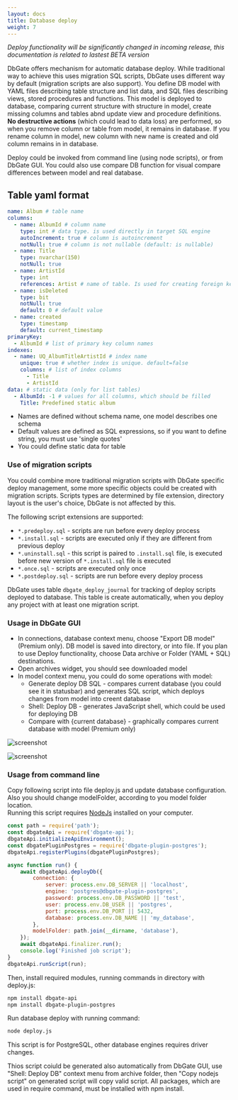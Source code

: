 ```yaml
---
layout: docs
title: Database deploy
weight: 7
---
```


*Deploy functionality will be significantly changed in incoming release, this documentation is related to lastest BETA version*

DbGate offers mechanism for automatic database deploy. While traditional way to achieve this uses migration SQL scripts, DbGate uses different way by default (migration scripts are also support). 
You define DB model with YAML files describing table structure and list data, and SQL files describing views, stored procedures and functions. This model is deployed to database, comparing current structure with structure in model, create missing columns and tables abnd update view and procedure definitions. **No destructive actions** (which could lead to data loss) are performed, so when you remove column or table from model, it remains in database. If you rename column in model, new column with new name is created and old column remains in in database.

Deploy could be invoked from command line (using node scripts), or from DbGate GUI. You could also use compare DB function for visual compare differences between model and real database.

## Table yaml format

```yaml
name: Album # table name 
columns:
  - name: AlbumId # column name 
    type: int # data type. is used directly in target SQL engine  
    autoIncrement: true # column is autoincrement 
    notNull: true # column is not nullable (default: is nullable) 
  - name: Title
    type: nvarchar(150)
    notNull: true
  - name: ArtistId
    type: int
    references: Artist # name of table. Is used for creating foreign key 
  - name: isDeleted
    type: bit
    notNull: true
    default: 0 # default value 
  - name: created
    type: timestamp
    default: current_timestamp
primaryKey:
  - AlbumId # list of primary key column names 
indexes:
  - name: UQ_AlbumTitleArtistId # index name 
    unique: true # whether index is unique. default=false 
    columns: # list of index columns 
      - Title
      - ArtistId
data: # static data (only for list tables) 
  - AlbumId: -1 # values for all columns, which should be filled 
    Title: Predefined static album
```

- Names are defined without schema name, one model describes one schema
- Default values are defined as SQL expressions, so if you want to define string, you must use 'single quotes'
- You could define static data for table

### Use of migration scripts
You could combine more traditional migration scripts with DbGate specific deploy management, some more specific objects could be created with migration scripts.
Scripts types are determined by file extension, directory layout is the user's choice, DbGate is not affected by this.

The following script extensions are supported:
- `*.predeploy.sql` - scripts are run before every deploy process
- `*.install.sql` - scripts are executed only if they are different from previous deploy
- `*.uninstall.sql` - this script is paired to `.install.sql` file, is executed before new version of `*.install.sql` file is executed
- `*.once.sql` - scripts are executed only once
- `*.postdeploy.sql` - scripts are run before every deploy process

DbGate uses table `dbgate_deploy_journal` for tracking of deploy scripts deployed to database. This table is create automatically, when you deploy any project with at least one migration script.


### Usage in DbGate GUI

- In connections, database context menu, choose "Export DB model" (Premium only). DB model is saved into directory, or into file. If you plan to use Deploy functionality, choose Data archive or Folder (YAML + SQL) destinations.
- Open archives widget, you should see downloaded model
- In model context menu, you could do some operations with model:
    - Generate deploy DB SQL - compares current database (you could see it in statusbar) and generates SQL script, which deploys changes from model into creent database
    - Shell: Deploy DB - generates JavaScript shell, which could be used for deploying DB
    - Compare with {current database} - graphically compares current database with model (Premium only)

![screenshot](/img/exportdbmodel.png)

![screenshot](/img/archive-model.png)

### Usage from command line
Copy following script into file deploy.js and update database configuration. Also you should change modelFolder, according to you model folder location.  
Running this script requires [NodeJs](https://nodejs.org/) installed on your computer.

```js
const path = require('path');
const dbgateApi = require('dbgate-api');
dbgateApi.initializeApiEnvironment();
const dbgatePluginPostgres = require('dbgate-plugin-postgres');
dbgateApi.registerPlugins(dbgatePluginPostgres);

async function run() {
	await dbgateApi.deployDb({
		connection: {
			server: process.env.DB_SERVER || 'localhost',
			engine: 'postgres@dbgate-plugin-postgres',
			password: process.env.DB_PASSWORD || 'test',
			user: process.env.DB_USER || 'postgres',
			port: process.env.DB_PORT || 5432,
			database: process.env.DB_NAME || 'my_database',
		},
		modelFolder: path.join(__dirname, 'database'),
	});
	await dbgateApi.finalizer.run();
	console.log('Finished job script');
}
dbgateApi.runScript(run);
```

Then, install required modules, running commands in directory with deploy.js:
```sh
npm install dbgate-api
npm install dbgate-plugin-postgres
```

Run database deploy with running command:
```sh
node deploy.js
```

This script is for PostgreSQL, other database engines requires driver changes.

Thios script coiuld be generated also automatically from DbGate GUI, use "Shell: Deploy DB" context menu from archive folder, then "Copy nodejs script" on generated script will copy valid script. All packages, which are used in require command, must be installed with npm install.
